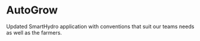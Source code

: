 # AutoGrow
Updated SmartHydro application with conventions that suit our teams needs as well as the farmers.
